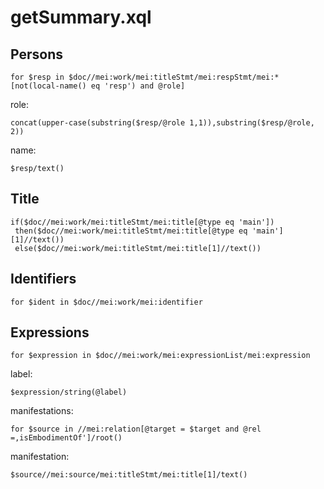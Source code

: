 # getSummary.xql
## Persons
```
for $resp in $doc//mei:work/mei:titleStmt/mei:respStmt/mei:*[not(local-name() eq 'resp') and @role]
```
role:
```
concat(upper-case(substring($resp/@role 1,1)),substring($resp/@role, 2))
```
name:
```
$resp/text()
```
## Title
```
if($doc//mei:work/mei:titleStmt/mei:title[@type eq 'main'])
 then($doc//mei:work/mei:titleStmt/mei:title[@type eq 'main'][1]//text())
 else($doc//mei:work/mei:titleStmt/mei:title[1]//text())
```
## Identifiers
```
for $ident in $doc//mei:work/mei:identifier
```
## Expressions
```
for $expression in $doc//mei:work/mei:expressionList/mei:expression
```
label:
```
$expression/string(@label)
```
manifestations:
```			 
for $source in //mei:relation[@target = $target and @rel =‚isEmbodimentOf']/root()
```
manifestation:
```		
$source//mei:source/mei:titleStmt/mei:title[1]/text()
```

